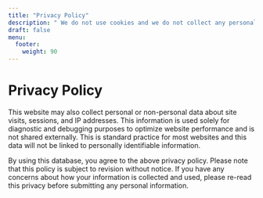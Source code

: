 ```yaml
---
title: "Privacy Policy"
description: " We do not use cookies and we do not collect any personal data."
draft: false
menu:
  footer:
    weight: 90
---
```

# Privacy Policy

This website may also collect personal or non-personal data about site visits, sessions, and IP addresses. This information is used solely for diagnostic and debugging purposes to optimize website performance and is not shared externally. This is standard practice for most websites and this data will not be linked to personally identifiable information.

By using this database, you agree to the above privacy policy. Please note that this policy is subject to revision without notice. If you have any concerns about how your information is collected and used, please re-read this privacy before submitting any personal information.